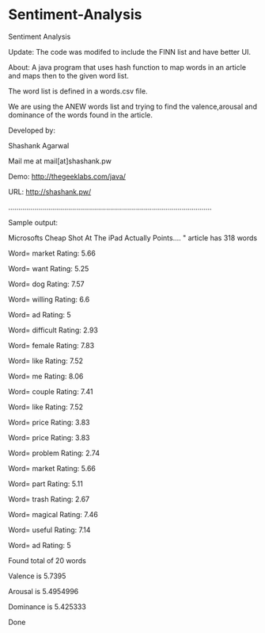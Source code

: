 Sentiment-Analysis
==================

Sentiment Analysis

Update:
The code was modifed to include the FINN list and have better UI.

About:
A java program that uses hash function to map words in an article and maps then to the given word list.

The word list is defined in a words.csv file.

We are using the ANEW words list and trying to find the valence,arousal and dominance of the words found in the article.

Developed by:

Shashank Agarwal

Mail me at mail[at]shashank.pw

Demo: http://thegeeklabs.com/java/

URL: http://shashank.pw/

......................................................................................................

Sample output:

Microsofts Cheap Shot At The iPad Actually Points.... "
article has 318 words

Word= market Rating: 5.66

Word= want Rating: 5.25

Word= dog Rating: 7.57

Word= willing Rating: 6.6

Word= ad Rating: 5

Word= difficult Rating: 2.93

Word= female Rating: 7.83

Word= like Rating: 7.52

Word= me Rating: 8.06

Word= couple Rating: 7.41

Word= like Rating: 7.52 

Word= price Rating: 3.83 

Word= price Rating: 3.83 

Word= problem Rating: 2.74 

Word= market Rating: 5.66 

Word= part Rating: 5.11 

Word= trash Rating: 2.67 

Word= magical Rating: 7.46 

Word= useful Rating: 7.14 

Word= ad Rating: 5 

Found total of 20 words 

Valence is 5.7395  

Arousal is 5.4954996 

Dominance is 5.425333 

Done
